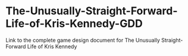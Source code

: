 # The-Unusually-Straight-Forward-Life-of-Kris-Kennedy-GDD
Link to the complete game design document for The Unusually Straight-Forward Life of Kris Kennedy
